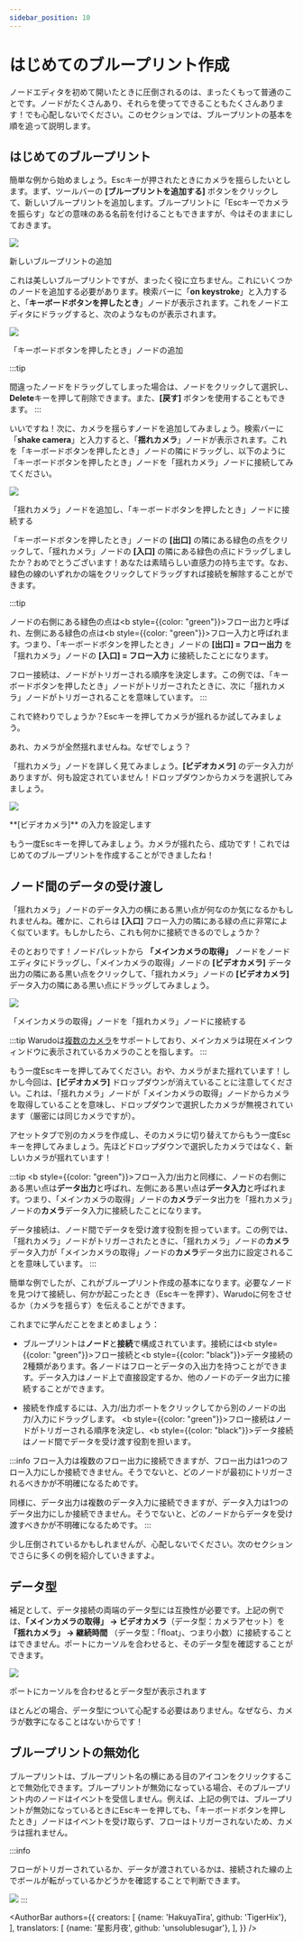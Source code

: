 ```yaml
---
sidebar_position: 10
---
```


# はじめてのブループリント作成

ノードエディタを初めて開いたときに圧倒されるのは、まったくもって普通のことです。ノードがたくさんあり、それらを使ってできることもたくさんあります！でも心配しないでください。このセクションでは、ブループリントの基本を順を追って説明します。

## はじめてのブループリント

簡単な例から始めましょう。Escキーが押されたときにカメラを揺らしたいとします。まず、ツールバーの **[ブループリントを追加する]** ボタンをクリックして、新しいブループリントを追加します。ブループリントに「Escキーでカメラを振らす」などの意味のある名前を付けることもできますが、今はそのままにしておきます。

![](/doc-img/jp-understanding-blueprints-1.png)
<p class="img-desc">新しいブループリントの追加</p>

これは美しいブループリントですが、まったく役に立ちません。これにいくつかのノードを追加する必要があります。検索バーに「**on keystroke**」と入力すると、「**キーボードボタンを押したとき**」ノードが表示されます。これをノードエディタにドラッグすると、次のようなものが表示されます。

![](/doc-img/jp-understanding-blueprints-2.png)
<p class="img-desc">「キーボードボタンを押したとき」ノードの追加</p>

:::tip

間違ったノードをドラッグしてしまった場合は、ノードをクリックして選択し、**Delete**キーを押して削除できます。また、**[戻す]** ボタンを使用することもできます。
:::

いいですね！次に、カメラを揺らすノードを追加してみましょう。検索バーに「**shake camera**」と入力すると、「**揺れカメラ**」ノードが表示されます。これを「キーボードボタンを押したとき」ノードの隣にドラッグし、以下のように「キーボードボタンを押したとき」ノードを「揺れカメラ」ノードに接続してみてください。

![](/doc-img/jp-understanding-blueprints-3.png)
<p class="img-desc">「揺れカメラ」ノードを追加し、「キーボードボタンを押したとき」ノードに接続する</p>

「キーボードボタンを押したとき」ノードの **[出口]** の隣にある緑色の点をクリックして、「揺れカメラ」ノードの **[入口]** の隣にある緑色の点にドラッグしましたか？おめでとうございます！あなたは素晴らしい直感力の持ち主です。なお、緑色の線のいずれかの端をクリックしてドラッグすれば接続を解除することができます。

:::tip

ノードの右側にある緑色の点は<b style={{color: "green"}}>フロー出力</b>と呼ばれ、左側にある緑色の点は<b style={{color: "green"}}>フロー入力</b>と呼ばれます。つまり、「キーボードボタンを押したとき」ノードの **[出口] = フロー出力** を「揺れカメラ」ノードの **[入口] = フロー入力** に接続したことになります。

フロー接続は、ノードがトリガーされる順序を決定します。この例では、「キーボードボタンを押したとき」ノードがトリガーされたときに、次に「揺れカメラ」ノードがトリガーされることを意味しています。
:::

これで終わりでしょうか？Escキーを押してカメラが揺れるか試してみましょう。

あれ、カメラが全然揺れませんね。なぜでしょう？

「揺れカメラ」ノードを詳しく見てみましょう。**[ビデオカメラ]** のデータ入力がありますが、何も設定されていません！ドロップダウンからカメラを選択してみましょう。

![](/doc-img/jp-understanding-blueprints-4.png)
<p class="img-desc">**[ビデオカメラ]** の入力を設定します</p>

もう一度Escキーを押してみましょう。カメラが揺れたら、成功です！これではじめてのブループリントを作成することができましたね！

## ノード間のデータの受け渡し

「揺れカメラ」ノードのデータ入力の横にある黒い点が何なのか気になるかもしれませんね。確かに、これらは **[入口]** フロー入力の隣にある緑の点に非常によく似ています。もしかしたら、これも何かに接続できるのでしょうか？

そのとおりです！ノードパレットから **「メインカメラの取得」** ノードをノードエディタにドラッグし、「メインカメラの取得」ノードの **[ビデオカメラ]** データ出力の隣にある黒い点をクリックして、「揺れカメラ」ノードの **[ビデオカメラ]** データ入力の隣にある黒い点にドラッグしてみましょう。

![](/doc-img/jp-understanding-blueprints-5.png)
<p class="img-desc">「メインカメラの取得」ノードを「揺れカメラ」ノードに接続する</p>

:::tip
Warudoは[複数のカメラ](../assets/camera)をサポートしており、メインカメラは現在メインウィンドウに表示されているカメラのことを指します。
:::

もう一度Escキーを押してみてください。おや、カメラがまた揺れています！しかし今回は、**[ビデオカメラ]** ドロップダウンが消えていることに注意してください。これは、「揺れカメラ」ノードが「メインカメラの取得」ノードからカメラを取得していることを意味し、ドロップダウンで選択したカメラが無視されています（厳密には同じカメラですが）。

アセットタブで別のカメラを作成し、そのカメラに切り替えてからもう一度Escキーを押してみましょう。先ほどドロップダウンで選択したカメラではなく、新しいカメラが揺れています！

:::tip
<b style={{color: "green"}}>フロー入力/出力</b>と同様に、ノードの右側にある黒い点は**データ出力**と呼ばれ、左側にある黒い点は**データ入力**と呼ばれます。つまり、「メインカメラの取得」ノードの**カメラ**データ出力を「揺れカメラ」ノードの**カメラ**データ入力に接続したことになります。

データ接続は、ノード間でデータを受け渡す役割を担っています。この例では、「揺れカメラ」ノードがトリガーされたときに、「揺れカメラ」ノードの**カメラ**データ入力が「メインカメラの取得」ノードの**カメラ**データ出力に設定されることを意味しています。
:::

簡単な例でしたが、これがブループリント作成の基本になります。必要なノードを見つけて接続し、何かが起こったとき（Escキーを押す）、Warudoに何をさせるか（カメラを揺らす）を伝えることができます。

これまでに学んだことをまとめましょう：

* ブループリントは**ノード**と**接続**で構成されています。接続には<b style={{color: "green"}}>フロー接続</b>と<b style={{color: "black"}}>データ接続</b>の2種類があります。各ノードはフローとデータの入出力を持つことができます。データ入力はノード上で直接設定するか、他のノードのデータ出力に接続することができます。

* 接続を作成するには、入力/出力ポートをクリックしてから別のノードの出力/入力にドラッグします。 <b style={{color: "green"}}>フロー接続</b>はノードがトリガーされる順序を決定し、<b style={{color: "black"}}>データ接続</b>はノード間でデータを受け渡す役割を担います。

:::info
フロー入力は複数のフロー出力に接続できますが、フロー出力は1つのフロー入力にしか接続できません。そうでないと、どのノードが最初にトリガーされるべきかが不明確になるためです。

同様に、データ出力は複数のデータ入力に接続できますが、データ入力は1つのデータ出力にしか接続できません。そうでないと、どのノードからデータを受け渡すべきかが不明確になるためです。
:::

少し圧倒されているかもしれませんが、心配しないでください。次のセクションでさらに多くの例を紹介していきますよ。

## データ型

補足として、データ接続の両端のデータ型には互換性が必要です。上記の例では、**「メインカメラの取得」 → ビデオカメラ**（データ型：カメラアセット）を **「揺れカメラ」 → 継続時間** （データ型：「float」、つまり小数）に接続することはできません。ポートにカーソルを合わせると、そのデータ型を確認することができます。

![](/doc-img/jp-blueprints-2.png)
<p class="img-desc">ポートにカーソルを合わせるとデータ型が表示されます</p>

ほとんどの場合、データ型について心配する必要はありません。なぜなら、カメラが数字になることはないからです！

## ブループリントの無効化

ブループリントは、ブループリント名の横にある目のアイコンをクリックすることで無効化できます。ブループリントが無効になっている場合、そのブループリント内のノードはイベントを受信しません。例えば、上記の例では、ブループリントが無効になっているときにEscキーを押しても、「キーボードボタンを押したとき」ノードはイベントを受け取らず、フローはトリガーされないため、カメラは揺れません。

:::info

フローがトリガーされているか、データが渡されているかは、接続された線の上でボールが転がっているかどうかを確認することで判断できます。

![](/doc-img/jp-blueprints-overview-5.png)
:::

<AuthorBar authors={{
  creators: [
    {name: 'HakuyaTira', github: 'TigerHix'},
  ],
  translators: [
    {name: '星影月夜', github: 'unsolublesugar'},
  ],
}} />

